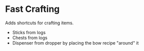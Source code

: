# Fast Crafting

Adds shortcuts for crafting items.

- Sticks from logs
- Chests from logs
- Dispenser from dropper by placing the bow recipe "around" it
